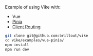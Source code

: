 Example of using Vike with:
 - Vue
 - [Pinia](https://pinia.vuejs.org/)
 - [Client Routing](https://vike.dev/client-routing)

```bash
git clone git@github.com:brillout/vike
cd vike/examples/vue-pinia/
npm install
npm run dev
```
